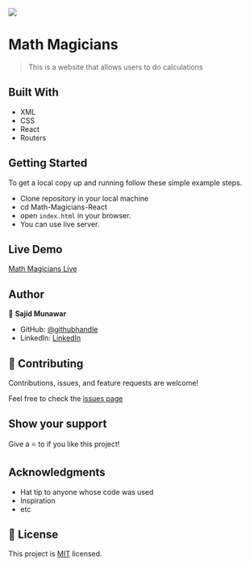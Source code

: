 ![](https://img.shields.io/badge/Microverse-blueviolet)

# Math Magicians

> This is a website that allows users to do calculations


## Built With

- XML
- CSS
- React
- Routers

## Getting Started

To get a local copy up and running follow these simple example steps.

- Clone repository in your local machine 
- cd Math-Magicians-React
- open `index.html` in your browser.
- You can use live server.

## Live Demo

[Math Magicians Live](https://admirable-eclair-cd85c3.netlify.app/)

## Author

👤 **Sajid Munawar**

- GitHub: [@githubhandle](https://github.com/sajid-munawar)
- LinkedIn: [LinkedIn](https://www.linkedin.com/in/sajid-munawar-41ba26180/)

## 🤝 Contributing

Contributions, issues, and feature requests are welcome!

Feel free to check the [issues page](https://github.com/sajid-munawar/Math-Magicians-React/issues)

## Show your support

Give a ⭐️ to if you like this project!


## Acknowledgments

- Hat tip to anyone whose code was used
- Inspiration
- etc

## 📝 License

This project is [MIT](./MIT.md) licensed.

